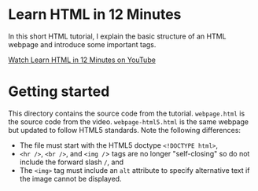 # Learn HTML in 12 Minutes

In this short HTML tutorial, I explain the basic structure of an HTML webpage and introduce some important tags.

[Watch Learn HTML in 12 Minutes on YouTube](https://youtu.be/bWPMSSsVdPk)

# Getting started

This directory contains the source code from the tutorial. `webpage.html` is the source code from the video. `webpage-html5.html` is the same webpage but updated to follow HTML5 standards. Note the following differences:
- The file must start with the HTML5 doctype `<!DOCTYPE html>`,
- `<hr />`, `<br />`, and `<img /`> tags are no longer "self-closing" so do not include the forward slash `/`, and
- The `<img>` tag must include an `alt` attribute to specify alternative text if the image cannot be displayed.
